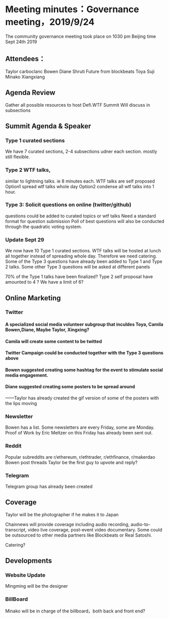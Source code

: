 # Meeting minutes：Governance meeting，2019/9/24
The community governance meeting took place on 1030 pm Beijing time Sept 24th 2019

## Attendees：
Taylor
carboclanc
Bowen
Diane
Shruti
Future from blockbeats
Toya
Suji
Minako
Xiangxiang

## Agenda Review
Gather all possible resources to host Defi.WTF Summit
Will discuss in subsections

## Summit Agenda & Speaker 

### Type 1 curated sections
We have 7 curated sections,  2-4 subsections udner each section. mostly still flexible. 

### Type 2 WTF talks,
similar to lightning talks.  ie 8 minutes each.
WTF talks are self proposed
Option1 spread wtf talks whole day
Option2 condense all wtf talks into 1 hour.

### Type 3: Solicit questions on online (twitter/github)
questions could be added to curated topics or wtf talks
Need a standard format for question submission
Poll of best questions will also be conducted through the quadratic voting system.

### Update Sept 29
We now have  10 Type 1 curated sections. WTF talks will be hosted at lunch all together instead of spreading whole day. Therefore we need catering. Some of the Type 3 questions have already been added to Type 1 and Type 2 talks. Some other Type 3 questions will be asked at different panels

70% of the Type 1 talks have been finalized?
Type 2 self proposal have amounted to 4 ? We have a limit of 6?



## Online Marketing

### Twitter
#### A specialized social media volunteer subgroup that inculdes Toya, Camila Bowen,Diane, Maybe Taylor, Xingxing?
#### Camila will create some content to be twitted
#### Twitter Campaign could be conducted together with the Type 3 questions above
#### Bowen suggested creating some hashtag for the event to  stimulate social media engagement.
#### Diane suggested creating some posters to be spread around
——Taylor has already created the gif version of some of the posters with the lips moving

### Newsletter
Bowen has a list. Some newsletters are every Friday, some are Monday. 
Proof of Work by Eric Meltzer on this Friday has already been sent out.

### Reddit
Popular subreddits are r/ethereum, r/ethtrader, r/ethfinance, r/makerdao
Bowen post threads Taylor be the first guy to upvote and reply?

### Telegram 
Telegram group has already been created


## Coverage

Taylor will be the photographer if he makes it to Japan

Chainnews  will provide coverage including audio recording, audio-to-transcript, video live coverage, post-event video documentary. Some could be outsourced to other media partners like Blockbeats or Real Satoshi.

Catering?


## Developments
### Website Update
Mingming will be the designer

### BillBoard
Minako will be in charge of the billboard，both back and front end?
